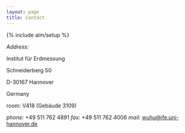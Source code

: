 ```yaml
---
layout: page
title: Contact
---
```

{% include alm/setup %}
<script language="javascript">
$($("#contact").children()[0]).css('color', '#EC6197');
</script>

*Address:* 

Institut für Erdmessung 

Schneiderberg 50

D-30167 Hannover

Germany 

room: V418 (Gebäude 3109)

*phone:*	+49 511 762 4891
*fax:*	+49 511 762 4006
*mail:*	wuhu@ife.uni-hannover.de


